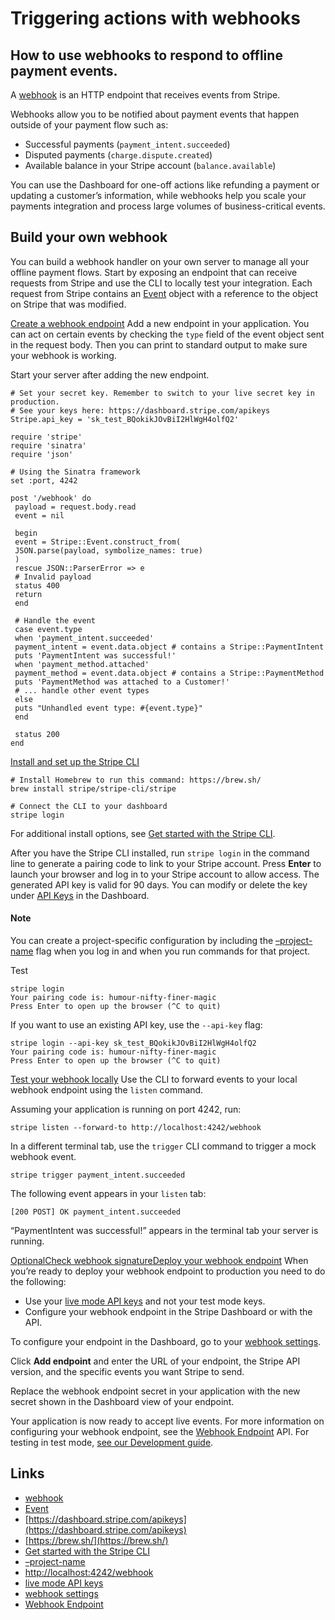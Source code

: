 # Triggering actions with webhooks

## How to use webhooks to respond to offline payment events.

A [webhook](https://docs.stripe.com/webhooks) is an HTTP endpoint that receives
events from Stripe.

Webhooks allow you to be notified about payment events that happen outside of
your payment flow such as:

- Successful payments (`payment_intent.succeeded`)
- Disputed payments (`charge.dispute.created`)
- Available balance in your Stripe account (`balance.available`)

You can use the Dashboard for one-off actions like refunding a payment or
updating a customer’s information, while webhooks help you scale your payments
integration and process large volumes of business-critical events.

## Build your own webhook

You can build a webhook handler on your own server to manage all your offline
payment flows. Start by exposing an endpoint that can receive requests from
Stripe and use the CLI to locally test your integration. Each request from
Stripe contains an [Event](https://docs.stripe.com/api/events/object) object
with a reference to the object on Stripe that was modified.

[Create a webhook
endpoint](https://docs.stripe.com/payments/handling-payment-events#create-webhook)
Add a new endpoint in your application. You can act on certain events by
checking the `type` field of the event object sent in the request body. Then you
can print to standard output to make sure your webhook is working.

Start your server after adding the new endpoint.

```
# Set your secret key. Remember to switch to your live secret key in production.
# See your keys here: https://dashboard.stripe.com/apikeys
Stripe.api_key = 'sk_test_BQokikJOvBiI2HlWgH4olfQ2'

require 'stripe'
require 'sinatra'
require 'json'

# Using the Sinatra framework
set :port, 4242

post '/webhook' do
 payload = request.body.read
 event = nil

 begin
 event = Stripe::Event.construct_from(
 JSON.parse(payload, symbolize_names: true)
 )
 rescue JSON::ParserError => e
 # Invalid payload
 status 400
 return
 end

 # Handle the event
 case event.type
 when 'payment_intent.succeeded'
 payment_intent = event.data.object # contains a Stripe::PaymentIntent
 puts 'PaymentIntent was successful!'
 when 'payment_method.attached'
 payment_method = event.data.object # contains a Stripe::PaymentMethod
 puts 'PaymentMethod was attached to a Customer!'
 # ... handle other event types
 else
 puts "Unhandled event type: #{event.type}"
 end

 status 200
end
```

[Install and set up the Stripe
CLI](https://docs.stripe.com/payments/handling-payment-events#install-cli)
```
# Install Homebrew to run this command: https://brew.sh/
brew install stripe/stripe-cli/stripe

# Connect the CLI to your dashboard
stripe login
```

For additional install options, see [Get started with the Stripe
CLI](https://docs.stripe.com/stripe-cli).

After you have the Stripe CLI installed, run `stripe login` in the command line
to generate a pairing code to link to your Stripe account. Press **Enter** to
launch your browser and log in to your Stripe account to allow access. The
generated API key is valid for 90 days. You can modify or delete the key under
[API Keys](https://dashboard.stripe.com/apikeys) in the Dashboard.

#### Note

You can create a project-specific configuration by including the
[–project-name](https://docs.stripe.com/cli/login#login-project-name) flag when
you log in and when you run commands for that project.

Test

```
stripe login
Your pairing code is: humour-nifty-finer-magic
Press Enter to open up the browser (^C to quit)
```

If you want to use an existing API key, use the `--api-key` flag:

```
stripe login --api-key sk_test_BQokikJOvBiI2HlWgH4olfQ2
Your pairing code is: humour-nifty-finer-magic
Press Enter to open up the browser (^C to quit)
```

[Test your webhook
locally](https://docs.stripe.com/payments/handling-payment-events#use-cli)
Use the CLI to forward events to your local webhook endpoint using the `listen`
command.

Assuming your application is running on port 4242, run:

```
stripe listen --forward-to http://localhost:4242/webhook
```

In a different terminal tab, use the `trigger` CLI command to trigger a mock
webhook event.

```
stripe trigger payment_intent.succeeded
```

The following event appears in your `listen` tab:

```
[200 POST] OK payment_intent.succeeded
```

“PaymentIntent was successful!” appears in the terminal tab your server is
running.

[OptionalCheck webhook
signature](https://docs.stripe.com/payments/handling-payment-events#signature-checking)[Deploy
your webhook
endpoint](https://docs.stripe.com/payments/handling-payment-events#deploy-endpoint)
When you’re ready to deploy your webhook endpoint to production you need to do
the following:

- Use your [live mode API keys](https://docs.stripe.com/keys#test-live-modes)
and not your test mode keys.
- Configure your webhook endpoint in the Stripe Dashboard or with the API.

To configure your endpoint in the Dashboard, go to your [webhook
settings](https://dashboard.stripe.com/webhooks).

Click **Add endpoint** and enter the URL of your endpoint, the Stripe API
version, and the specific events you want Stripe to send.

Replace the webhook endpoint secret in your application with the new secret
shown in the Dashboard view of your endpoint.

Your application is now ready to accept live events. For more information on
configuring your webhook endpoint, see the [Webhook
Endpoint](https://docs.stripe.com/api/webhook_endpoints) API. For testing in
test mode, [see our Development guide](https://docs.stripe.com/webhooks).

## Links

- [webhook](https://docs.stripe.com/webhooks)
- [Event](https://docs.stripe.com/api/events/object)
- [https://dashboard.stripe.com/apikeys](https://dashboard.stripe.com/apikeys)
- [https://brew.sh/](https://brew.sh/)
- [Get started with the Stripe CLI](https://docs.stripe.com/stripe-cli)
- [–project-name](https://docs.stripe.com/cli/login#login-project-name)
- [http://localhost:4242/webhook](http://localhost:4242/webhook)
- [live mode API keys](https://docs.stripe.com/keys#test-live-modes)
- [webhook settings](https://dashboard.stripe.com/webhooks)
- [Webhook Endpoint](https://docs.stripe.com/api/webhook_endpoints)